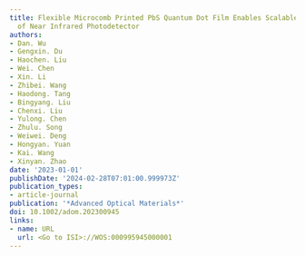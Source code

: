 ```yaml
---
title: Flexible Microcomb Printed PbS Quantum Dot Film Enables Scalable Fabrication
  of Near Infrared Photodetector
authors:
- Dan. Wu
- Gengxin. Du
- Haochen. Liu
- Wei. Chen
- Xin. Li
- Zhibei. Wang
- Haodong. Tang
- Bingyang. Liu
- Chenxi. Liu
- Yulong. Chen
- Zhulu. Song
- Weiwei. Deng
- Hongyan. Yuan
- Kai. Wang
- Xinyan. Zhao
date: '2023-01-01'
publishDate: '2024-02-28T07:01:00.999973Z'
publication_types:
- article-journal
publication: '*Advanced Optical Materials*'
doi: 10.1002/adom.202300945
links:
- name: URL
  url: <Go to ISI>://WOS:000995945000001
---
```

